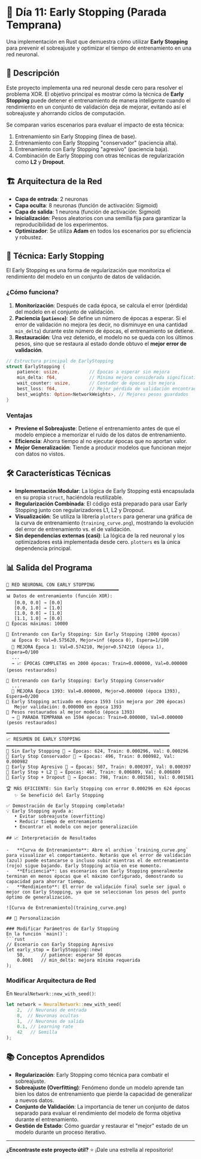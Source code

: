 # 🧠 Día 11: Early Stopping (Parada Temprana)

Una implementación en Rust que demuestra cómo utilizar **Early Stopping** para prevenir el sobreajuste y optimizar el tiempo de entrenamiento en una red neuronal.

## 🎯 Descripción

Este proyecto implementa una red neuronal desde cero para resolver el problema XOR. El objetivo principal es mostrar cómo la técnica de **Early Stopping** puede detener el entrenamiento de manera inteligente cuando el rendimiento en un conjunto de validación deja de mejorar, evitando así el sobreajuste y ahorrando ciclos de computación.

Se comparan varios escenarios para evaluar el impacto de esta técnica:
1.  Entrenamiento sin Early Stopping (línea de base).
2.  Entrenamiento con Early Stopping "conservador" (paciencia alta).
3.  Entrenamiento con Early Stopping "agresivo" (paciencia baja).
4.  Combinación de Early Stopping con otras técnicas de regularización como **L2** y **Dropout**.

## 🏗️ Arquitectura de la Red

-   **Capa de entrada**: 2 neuronas
-   **Capa oculta**: 8 neuronas (función de activación: Sigmoid)
-   **Capa de salida**: 1 neurona (función de activación: Sigmoid)
-   **Inicialización**: Pesos aleatorios con una semilla fija para garantizar la reproducibilidad de los experimentos.
-   **Optimizador**: Se utiliza **Adam** en todos los escenarios por su eficiencia y robustez.

## 🚀 Técnica: Early Stopping

El Early Stopping es una forma de regularización que monitoriza el rendimiento del modelo en un conjunto de datos de validación.

### ¿Cómo funciona?

1.  **Monitorización**: Después de cada época, se calcula el error (pérdida) del modelo en el conjunto de validación.
2.  **Paciencia (`patience`)**: Se define un número de épocas a esperar. Si el error de validación no mejora (es decir, no disminuye en una cantidad `min_delta`) durante este número de épocas, el entrenamiento se detiene.
3.  **Restauración**: Una vez detenido, el modelo no se queda con los últimos pesos, sino que se restaura al estado donde obtuvo el **mejor error de validación**.

```rust
// Estructura principal de EarlyStopping
struct EarlyStopping {
    patience: usize,           // Épocas a esperar sin mejora
    min_delta: f64,            // Mínima mejora considerada significativa
    wait_counter: usize,       // Contador de épocas sin mejora
    best_loss: f64,            // Mejor pérdida de validación encontrada
    best_weights: Option<NetworkWeights>, // Mejores pesos guardados
}
```

### Ventajas
-   **Previene el Sobreajuste**: Detiene el entrenamiento antes de que el modelo empiece a memorizar el ruido de los datos de entrenamiento.
-   **Eficiencia**: Ahorra tiempo al no ejecutar épocas que no aportan valor.
-   **Mejor Generalización**: Tiende a producir modelos que funcionan mejor con datos no vistos.

## 🛠️ Características Técnicas

-   **Implementación Modular**: La lógica de Early Stopping está encapsulada en su propia `struct`, haciéndola reutilizable.
-   **Regularización Combinada**: El código está preparado para usar Early Stopping junto con regularizadores L1, L2 y Dropout.
-   **Visualización**: Se utiliza la librería `plotters` para generar una gráfica de la curva de entrenamiento (`training_curve.png`), mostrando la evolución del error de entrenamiento vs. el de validación.
-   **Sin dependencias externas (casi)**: La lógica de la red neuronal y los optimizadores está implementada desde cero. `plotters` es la única dependencia principal.

## 📊 Salida del Programa

```
🧠 RED NEURONAL CON EARLY STOPPING
━━━━━━━━━━━━━━━━━━━━━━━━━━━━━━━━━━━━━━━━━━
📊 Datos de entrenamiento (función XOR):
   [0.0, 0.0] → [0.0]
   [0.0, 1.0] → [1.0]
   [1.0, 0.0] → [1.0]
   [1.1, 1.0] → [0.0]
🎯 Épocas máximas: 10000

🔹 Entrenando con Early Stopping: Sin Early Stopping (2000 épocas)
  📊 Época 0: Val=0.575620, Mejor=inf (época 0), Espera=1/100
  🎯 MEJORA Época 1: Val=0.574210, Mejor=0.574210 (época 1), Espera=0/100
  ...
  → 📈 ÉPOCAS COMPLETAS en 2000 épocas: Train=0.000000, Val=0.000000 (pesos restaurados)

🔹 Entrenando con Early Stopping: Early Stopping Conservador
  ...
  🎯 MEJORA Época 1393: Val=0.000000, Mejor=0.000000 (época 1393), Espera=0/200
🛑 Early Stopping activado en época 1593 (sin mejora por 200 épocas)
   Mejor validación: 0.000000 en época 1393
🔄 Pesos restaurados al mejor modelo (época 1393)
  → 🛑 PARADA TEMPRANA en 1594 épocas: Train=0.000000, Val=0.000000 (pesos restaurados)

━━━━━━━━━━━━━━━━━━━━━━━━━━━━━━━━━━━━━━━━━━━━━━━━━━━━━━━━━━━━━
📈 RESUMEN DE EARLY STOPPING
━━━━━━━━━━━━━━━━━━━━━━━━━━━━━━━━━━━━━━━━━━━━━━━━━━━━━━━━━━━━━
🔹 Sin Early Stopping 🛑 → Épocas: 624, Train: 0.000296, Val: 0.000296
🔹 Early Stop Conservador 🛑 → Épocas: 496, Train: 0.000982, Val: 0.000982
🔹 Early Stop Agresivo 🛑 → Épocas: 507, Train: 0.000397, Val: 0.000397
🔹 Early Stop + L2 🛑 → Épocas: 467, Train: 0.006809, Val: 0.006809
🔹 Early Stop + Dropout 🛑 → Épocas: 798, Train: 0.001581, Val: 0.001581

🏆 MÁS EFICIENTE: Sin Early Stopping con error 0.000296 en 624 épocas
   ✨ Se benefició del Early Stopping

✅ Demostración de Early Stopping completada!
💡 Early Stopping ayuda a:
   • Evitar sobreajuste (overfitting)
   • Reducir tiempo de entrenamiento
   • Encontrar el modelo con mejor generalización

## 📈 Interpretación de Resultados

-   **Curva de Entrenamiento**: Abre el archivo `training_curve.png` para visualizar el comportamiento. Notarás que el error de validación (azul) puede estancarse o incluso subir mientras el de entrenamiento (rojo) sigue bajando. Early Stopping actúa en ese momento.
-   **Eficiencia**: Los escenarios con Early Stopping generalmente terminan en menos épocas que el máximo configurado, demostrando su capacidad para ahorrar tiempo.
-   **Rendimiento**: El error de validación final suele ser igual o mejor con Early Stopping, ya que se seleccionan los pesos del punto óptimo de generalización.

![Curva de Entrenamiento](training_curve.png)

## 🔧 Personalización

### Modificar Parámetros de Early Stopping
En la función `main()`:
```rust
// Escenario con Early Stopping Agresivo
let early_stop = EarlyStopping::new(
    50,      // patience: esperar 50 épocas
    0.0001   // min_delta: mejora mínima requerida
);
```

### Modificar Arquitectura de Red
En `NeuralNetwork::new_with_seed()`:
```rust
let network = NeuralNetwork::new_with_seed(
    2,  // Neuronas de entrada
    8,  // Neuronas ocultas
    1,  // Neuronas de salida
    0.1, // Learning rate
    42   // Semilla
);
```

## 📚 Conceptos Aprendidos

-   **Regularización**: Early Stopping como técnica para combatir el sobreajuste.
-   **Sobreajuste (Overfitting)**: Fenómeno donde un modelo aprende tan bien los datos de entrenamiento que pierde la capacidad de generalizar a nuevos datos.
-   **Conjunto de Validación**: La importancia de tener un conjunto de datos separado para evaluar el rendimiento del modelo de forma objetiva durante el entrenamiento.
-   **Gestión de Estado**: Cómo guardar y restaurar el "mejor" estado de un modelo durante un proceso iterativo.

---

**¿Encontraste este proyecto útil?** ⭐ ¡Dale una estrella al repositorio!